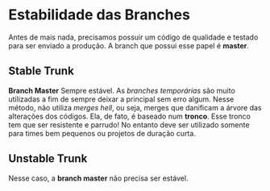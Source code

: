 # Estabilidade das Branches
Antes de mais nada, precisamos possuir um código de qualidade e testado para ser enviado a produção. A branch que possui esse papel é **master**.

## Stable Trunk
**Branch Master** Sempre estável. As *branches temporárias* são muito utilizadas a fim de sempre deixar a principal sem erro algum. Nesse método, não utiliza *merges hell*, ou seja, merges que danificam a árvore das alterações dos códigos. Ela, de fato, é baseado num **tronco**. Esse tronco tem que ser resistente e parrudo! No entanto deve ser utilizado somente  para times bem pequenos ou projetos de duração curta. 

## Unstable Trunk
Nesse caso, a **branch master** não precisa ser estável.  
<!--stackedit_data:
eyJoaXN0b3J5IjpbMTQ2NzUzODYwNCwtMzI2MzUzNzM4XX0=
-->
